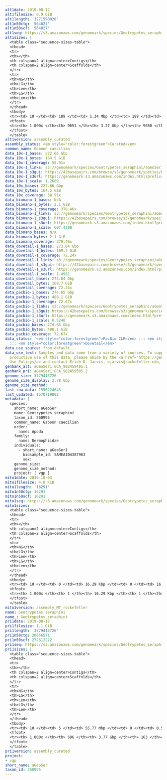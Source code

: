 ```yaml
---
alt1date: 2019-08-12
alt1filesize: 0.9 GiB
alt1length: '3271590920'
alt1n50ctg: '564027'
alt1n50scf: '564027'
alt1seq: https://s3.amazonaws.com/genomeark/species/Geotrypetes_seraphini/aGeoSer1/assembly_curated/aGeoSer1.alt.cur.20190812.fasta.gz
alt1sizes: |
  <table class="sequence-sizes-table">
  <thead>
  <tr>
  <th></th>
  <th colspan=2 align=center>Contigs</th>
  <th colspan=2 align=center>Scaffolds</th>
  </tr>
  <tr>
  <th>NG</th>
  <th>LG</th>
  <th>Len</th>
  <th>LG</th>
  <th>Len</th>
  </tr>
  </thead>
  <tbody>
  <tr><td> 10 </td><td> 189 </td><td> 1.34 Mbp </td><td> 189 </td><td> 1.34 Mbp </td></tr><tr><td> 20 </td><td> 476 </td><td> 1.01 Mbp </td><td> 476 </td><td> 1.01 Mbp </td></tr><tr><td> 30 </td><td> 842 </td><td> 0.81 Mbp </td><td> 842 </td><td> 0.81 Mbp </td></tr><tr><td> 40 </td><td> 1291 </td><td> 0.66 Mbp </td><td> 1291 </td><td> 0.66 Mbp </td></tr><tr style="background-color:#cccccc;"><td> 50 </td><td> 1828 </td><td> 0.56 Mbp </td><td> 1828 </td><td> 0.56 Mbp </td></tr><tr><td> 60 </td><td> 2463 </td><td> 472.02 Kbp </td><td> 2463 </td><td> 472.02 Kbp </td></tr><tr><td> 70 </td><td> 3230 </td><td> 382.90 Kbp </td><td> 3230 </td><td> 382.90 Kbp </td></tr><tr><td> 80 </td><td> 4223 </td><td> 280.87 Kbp </td><td> 4223 </td><td> 280.87 Kbp </td></tr><tr><td> 90 </td><td> 5697 </td><td> 168.59 Kbp </td><td> 5697 </td><td> 168.59 Kbp </td></tr><tr><td> 100 </td><td> 9650 </td><td> 253  bp </td><td> 9649 </td><td> 253  bp </td></tr></tbody>
  <tfoot>
  <tr><th> 1.000x </th><th> 9651 </th><th> 3.27 Gbp </th><th> 9650 </th><th> 3.27 Gbp </th></tr>
  </tfoot>
  </table>
alt1version: assembly_curated
assembly_status: <em style="color:forestgreen">Curated</em>
common_name: Gaboon caecilian
data_10x-1_bases: 222.66 Gbp
data_10x-1_bytes: 164.5 GiB
data_10x-1_coverage: 58.91x
data_10x-1_links: s3://genomeark/species/Geotrypetes_seraphini/aGeoSer1/genomic_data/10x/<br>
data_10x-1_s3gui: https://42basepairs.com/browse/s3/genomeark/species/Geotrypetes_seraphini/aGeoSer1/genomic_data/10x/
data_10x-1_s3url: https://genomeark.s3.amazonaws.com/index.html?prefix=species/Geotrypetes_seraphini/aGeoSer1/genomic_data/10x/
data_10x-1_scale: 1.2609
data_10x_bases: 222.66 Gbp
data_10x_bytes: 164.5 GiB
data_10x_coverage: 58.91x
data_bionano-1_bases: N/A
data_bionano-1_bytes: 2.1 GiB
data_bionano-1_coverage: 370.46x
data_bionano-1_links: s3://genomeark/species/Geotrypetes_seraphini/aGeoSer1/genomic_data/bionano/<br>
data_bionano-1_s3gui: https://42basepairs.com/browse/s3/genomeark/species/Geotrypetes_seraphini/aGeoSer1/genomic_data/bionano/
data_bionano-1_s3url: https://genomeark.s3.amazonaws.com/index.html?prefix=species/Geotrypetes_seraphini/aGeoSer1/genomic_data/bionano/
data_bionano-1_scale: 607.4208
data_bionano_bases: N/A
data_bionano_bytes: 2.1 GiB
data_bionano_coverage: 370.46x
data_dovetail-1_bases: 273.04 Gbp
data_dovetail-1_bytes: 169.7 GiB
data_dovetail-1_coverage: 72.24x
data_dovetail-1_links: s3://genomeark/species/Geotrypetes_seraphini/aGeoSer1/genomic_data/dovetail/<br>
data_dovetail-1_s3gui: https://42basepairs.com/browse/s3/genomeark/species/Geotrypetes_seraphini/aGeoSer1/genomic_data/dovetail/
data_dovetail-1_s3url: https://genomeark.s3.amazonaws.com/index.html?prefix=species/Geotrypetes_seraphini/aGeoSer1/genomic_data/dovetail/
data_dovetail-1_scale: 1.4981
data_dovetail_bases: 273.04 Gbp
data_dovetail_bytes: 169.7 GiB
data_dovetail_coverage: 72.24x
data_pacbio-1_bases: 274.65 Gbp
data_pacbio-1_bytes: 488.1 GiB
data_pacbio-1_coverage: 72.67x
data_pacbio-1_links: s3://genomeark/species/Geotrypetes_seraphini/aGeoSer1/genomic_data/pacbio/<br>
data_pacbio-1_s3gui: https://42basepairs.com/browse/s3/genomeark/species/Geotrypetes_seraphini/aGeoSer1/genomic_data/pacbio/
data_pacbio-1_s3url: https://genomeark.s3.amazonaws.com/index.html?prefix=species/Geotrypetes_seraphini/aGeoSer1/genomic_data/pacbio/
data_pacbio-1_scale: 0.5240
data_pacbio_bases: 274.65 Gbp
data_pacbio_bytes: 488.1 GiB
data_pacbio_coverage: 72.67x
data_status: '<em style="color:forestgreen">PacBio CLR</em> ::: <em style="color:forestgreen">10x</em>
  ::: <em style="color:forestgreen">Dovetail</em>'
data_use_source: from-default
data_use_text: Samples and data come from a variety of sources. To support fair and
  productive use of this data, please abide by the <a href="https://genome10k.soe.ucsc.edu/data-use-policies/">Data
  Use Policy</a> and contact Erich D. Jarvis, ejarvis@rockefeller.edu, with any questions.
genbank_alt: aGeoSer1:GCA_902459495.1
genbank_pri: aGeoSer1:GCA_902459505.2
genome_size: 3779413726
genome_size_display: 3.78 Gbp
genome_size_method: ''
last_raw_data: 1556224643
last_updated: 1570719802
metadata: |
  species:
    short_name: aGeoSer
    name: Geotrypetes seraphini
    taxon_id: 260995
    common_name: Gaboon caecilian
    order:
      name: Apoda
    family:
      name: Dermophiidae
    individuals:
      - short_name: aGeoSer1
        biosample_id: SAMEA104387963
        sex:
    genome_size:
    genome_size_method:
    project: [ vgp ]
mito1date: 2019-10-03
mito1filesize: 4.8 KiB
mito1length: '16291'
mito1n50ctg: 16291
mito1n50scf: 16291
mito1seq: https://s3.amazonaws.com/genomeark/species/Geotrypetes_seraphini/aGeoSer1/assembly_MT_rockefeller/aGeoSer1.MT.20191003.fasta.gz
mito1sizes: |
  <table class="sequence-sizes-table">
  <thead>
  <tr>
  <th></th>
  <th colspan=2 align=center>Contigs</th>
  <th colspan=2 align=center>Scaffolds</th>
  </tr>
  <tr>
  <th>NG</th>
  <th>LG</th>
  <th>Len</th>
  <th>LG</th>
  <th>Len</th>
  </tr>
  </thead>
  <tbody>
  <tr><td> 10 </td><td> 0 </td><td> 16.29 Kbp </td><td> 0 </td><td> 16.29 Kbp </td></tr><tr><td> 20 </td><td> 0 </td><td> 16.29 Kbp </td><td> 0 </td><td> 16.29 Kbp </td></tr><tr><td> 30 </td><td> 0 </td><td> 16.29 Kbp </td><td> 0 </td><td> 16.29 Kbp </td></tr><tr><td> 40 </td><td> 0 </td><td> 16.29 Kbp </td><td> 0 </td><td> 16.29 Kbp </td></tr><tr style="background-color:#cccccc;"><td> 50 </td><td> 0 </td><td style="background-color:#ff8888;"> 16.29 Kbp </td><td> 0 </td><td style="background-color:#ff8888;"> 16.29 Kbp </td></tr><tr><td> 60 </td><td> 0 </td><td> 16.29 Kbp </td><td> 0 </td><td> 16.29 Kbp </td></tr><tr><td> 70 </td><td> 0 </td><td> 16.29 Kbp </td><td> 0 </td><td> 16.29 Kbp </td></tr><tr><td> 80 </td><td> 0 </td><td> 16.29 Kbp </td><td> 0 </td><td> 16.29 Kbp </td></tr><tr><td> 90 </td><td> 0 </td><td> 16.29 Kbp </td><td> 0 </td><td> 16.29 Kbp </td></tr><tr><td> 100 </td><td> 0 </td><td> 16.29 Kbp </td><td> 0 </td><td> 16.29 Kbp </td></tr></tbody>
  <tfoot>
  <tr><th> 1.000x </th><th> 1 </th><th> 16.29 Kbp </th><th> 1 </th><th> 16.29 Kbp </th></tr>
  </tfoot>
  </table>
mito1version: assembly_MT_rockefeller
name: Geotrypetes seraphini
name_: Geotrypetes_seraphini
pri1date: 2019-08-12
pri1filesize: 1.1 GiB
pri1length: '3779413726'
pri1n50ctg: 20656571
pri1n50scf: 272612222
pri1seq: https://s3.amazonaws.com/genomeark/species/Geotrypetes_seraphini/aGeoSer1/assembly_curated/aGeoSer1.pri.cur.20190812.fasta.gz
pri1sizes: |
  <table class="sequence-sizes-table">
  <thead>
  <tr>
  <th></th>
  <th colspan=2 align=center>Contigs</th>
  <th colspan=2 align=center>Scaffolds</th>
  </tr>
  <tr>
  <th>NG</th>
  <th>LG</th>
  <th>Len</th>
  <th>LG</th>
  <th>Len</th>
  </tr>
  </thead>
  <tbody>
  <tr><td> 10 </td><td> 5 </td><td> 55.77 Mbp </td><td> 0 </td><td> 0.55 Gbp </td></tr><tr><td> 20 </td><td> 12 </td><td> 38.59 Mbp </td><td> 1 </td><td> 0.53 Gbp </td></tr><tr><td> 30 </td><td> 23 </td><td> 32.09 Mbp </td><td> 2 </td><td> 413.75 Mbp </td></tr><tr><td> 40 </td><td> 36 </td><td> 26.17 Mbp </td><td> 3 </td><td> 326.38 Mbp </td></tr><tr style="background-color:#cccccc;"><td> 50 </td><td> 52 </td><td style="background-color:#88ff88;"> 20.66 Mbp </td><td> 4 </td><td style="background-color:#88ff88;"> 272.61 Mbp </td></tr><tr><td> 60 </td><td> 72 </td><td> 16.18 Mbp </td><td> 5 </td><td> 260.40 Mbp </td></tr><tr><td> 70 </td><td> 98 </td><td> 12.29 Mbp </td><td> 7 </td><td> 193.86 Mbp </td></tr><tr><td> 80 </td><td> 137 </td><td> 7.98 Mbp </td><td> 9 </td><td> 146.68 Mbp </td></tr><tr><td> 90 </td><td> 196 </td><td> 4.96 Mbp </td><td> 12 </td><td> 83.87 Mbp </td></tr><tr><td> 100 </td><td> 595 </td><td> 405  bp </td><td> 162 </td><td> 2.39 Kbp </td></tr></tbody>
  <tfoot>
  <tr><th> 1.000x </th><th> 596 </th><th> 3.77 Gbp </th><th> 163 </th><th> 3.78 Gbp </th></tr>
  </tfoot>
  </table>
pri1version: assembly_curated
project:
- vgp
short_name: aGeoSer
taxon_id: 260995
---
```

